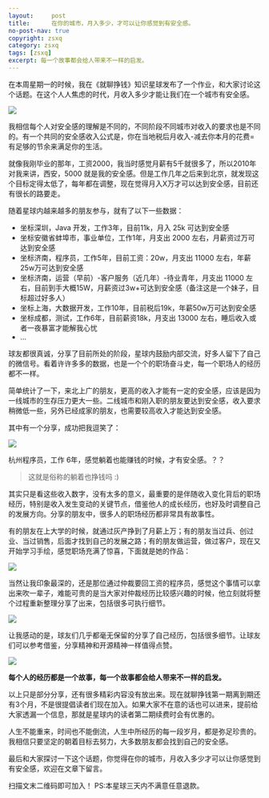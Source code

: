 ```yaml
---
layout:     post
title:      在你的城市，月入多少，才可以让你感觉到有安全感。
no-post-nav: true
copyright: zsxq
category: zsxq
tags: [zsxq]
excerpt: 每一个故事都会给人带来不一样的启发。
---
```


在本周星期一的时候，我在《就聊挣钱》知识星球发布了一个作业，和大家讨论这个话题。在这个人人焦虑的时代，月收入多少才能让我们在一个城市有安全感。

![](http://www.ityouknow.com/assets/images/2019/zsxq/salary01.png)

我相信每个人对安全感的理解是不同的，不同阶段不同城市对收入的要求也是不同的。有一个共同的安全感收入公式是，你在当地税后月收入-减去你本月的花费=有足够的节余来满足你的生活。

就像我刚毕业的那年，工资2000，我当时感觉月薪有5千就很多了，所以2010年对我来讲，西安，5000 就是我的安全感。但是工作几年之后来到北京，就发现这个目标定得太低了，每年都在调整，现在觉得月入X万才可以达到安全感，目前还有很长的路要走。

随着星球内越来越多的朋友参与，就有了以下一些数据：

- 坐标深圳，Java 开发，工作3年，目前11k，月入 25k 可达到安全感
- 坐标安徽省蚌埠市，事业单位，工作1年，月支出 2000 左右，月薪资过万可达到安全感
- 坐标济南，程序员，工作5年，目前工资：20w，月支出 11000 左右，年薪25w万可达到安全感
- 坐标济南，运营（早前）-客户服务（近几年）-待业青年，月支出 11000 左右，目前到手大概15W，月薪资过3w+可达到安全感（备注这是一个妹子，目标超过好多人）
- 坐标上海，大数据开发，工作10年，目前税后19k，年薪50w万可达到安全感
- 坐标成都，测试，工作6年，目前薪资18k，月支出 13000 左右，睡后收入或者一夜暴富才能解我心忧
- ...

球友都很真诚，分享了目前所处的阶段，星球内鼓励内部交流，好多人留下了自己的微信号。看着许许多多的数据，也是一个个的职场奋斗史，每一个职场人的经历都不一样。

简单统计了一下，来北上广的朋友，更高的收入才能有一定的安全感，应该是因为一线城市的生存压力更大一些。二线城市和刚入职的朋友要达到安全感，收入要求稍微低一些，另外已经成家的朋友，也需要较高收入才能达到安全感。

其中有一个分享，成功把我逗笑了：

![](http://www.ityouknow.com/assets/images/2019/zsxq/salary02.jpg)

杭州程序员，工作 6年，感觉躺着也能赚钱的时候，才有安全感。？？

> 这就是俗称的躺着也挣钱吗 :)

其实只是看这些收入数字，没有太多的意义，最重要的是伴随收入变化背后的职场经历，特别是收入发生变动的关键节点，借鉴他人的成长经历，也好及时调整自己的发展方向。分享的朋友中，很多人的职场经历都非常具有故事性。

有的朋友在上大学的时候，就通过灰产挣到了月薪上万；有的朋友当过兵、创过业、当过销售，后面才找到自己的发展之路；有的朋友做运营，做过客户，现在又开始学习手绘，感觉职场充满了惊喜，下面就是她的作品：

![](http://www.ityouknow.com/assets/images/2019/zsxq/salary03.png)

当然让我印象最深的，还是那位通过仲裁要回工资的程序员，感觉这个事情可以拿出来吹一辈子，难能可贵的是当大家对仲裁经历比较感兴趣的时候，他立刻就将整个过程重新整理分享了出来，包括很多可执行细节。

![](http://www.ityouknow.com/assets/images/2019/zsxq/salary04.jpeg)


让我感动的是，球友们几乎都毫无保留的分享了自己经历，包括很多细节。让球友们可以参考借鉴，分享精神和开源精神一样值得点赞。

![](http://www.ityouknow.com/assets/images/2019/zsxq/salary05.jpg)


**每个人的经历都是一个故事，每一个故事都会给人带来不一样的启发。**

以上只是部分分享，还有很多精彩内容没有放出来。现在就聊挣钱第一期离到期还有3个月，不是很提倡读者们现在加入。如果大家不在意的话也可以进来，提前给大家透漏一个信息，那就是星球内的读者第二期续费时会有优惠的。

人生不能重来，时间也不能倒流，人生中所经历的每一段岁月，都是弥足珍贵的。我相信只要坚定的朝着目标去努力，大多数朋友都会找到自己的安全感。

最后和大家探讨一下这个话题，你觉得在你的城市，月收入多少才可以让你感觉到有安全感，欢迎在文章下留言。

扫描文末二维码即可加入！ PS:本星球三天内不满意任意退款。
